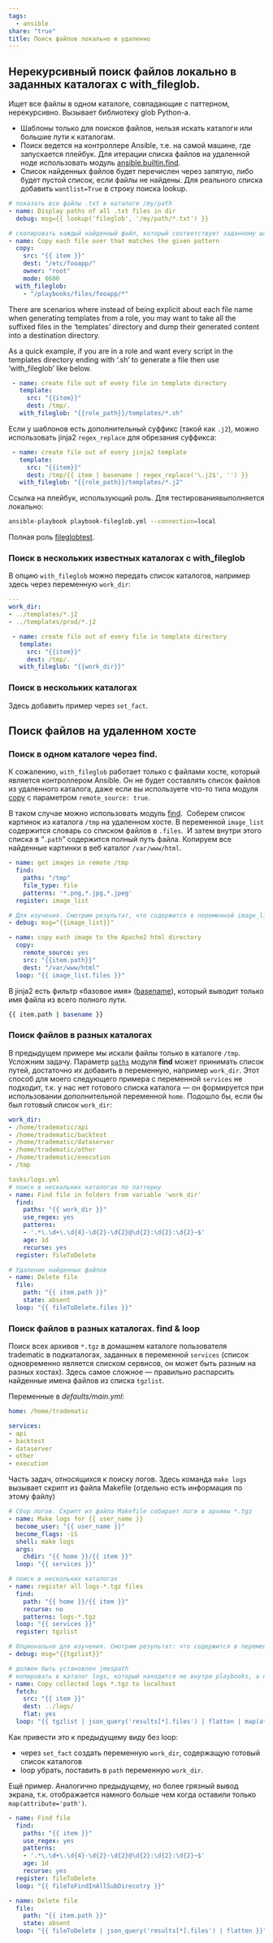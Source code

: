 ```yaml
---
tags:
  - ansible
share: "true"
title: Поиск файлов локально и удаленно
---
```

## Нерекурсивный поиск файлов локально в заданных каталогах с with_fileglob.
Ищет все файлы в одном каталоге, совпадающие с паттерном, нерекурсивно. Вызывает библиотеку glob Python-а.
- Шаблоны только для поисков файлов, нельзя искать каталоги или большие пути к каталогам.
- Поиск ведется на контроллере Ansible, т.е. на самой машине, где запускается плейбук.  Для итерации списка файлов на удаленной ноде использовать модуль [ansible.builtin.find](https://docs.ansible.com/ansible/latest/collections/ansible/builtin/find_module.html#ansible-collections-ansible-builtin-find-module).
- Список найденных файлов будет перечислен через запятую, либо будет пустой список, если файлы не найдены. Для реального списка добавить `wantlist=True` в строку поиска lookup.

```yaml
# показать все файлы .txt в каталоге /my/path
- name: Display paths of all .txt files in dir
  debug: msg={{ lookup('fileglob', '/my/path/*.txt') }}

# скопировать каждый найденный файл, который соответствует заданному шаблону поиска, в каталог /etc/fooapp/
- name: Copy each file over that matches the given pattern
  copy:
    src: "{{ item }}"
    dest: "/etc/fooapp/"
    owner: "root"
    mode: 0600
  with_fileglob:
    - "/playbooks/files/fooapp/*"
```

There are scenarios where instead of being explicit about each file name when generating templates from a role, you may want to take all the suffixed files in the ‘templates’ directory and dump their generated content into a destination directory.

As a quick example, if you are in a role and want every script in the templates directory ending with ‘.sh’ to generate a file then use ‘with_fileglob’ like below.

```yaml
 - name: create file out of every file in template directory
   template:
     src: "{{item}}"
     dest: /tmp/.
   with_fileglob: "{{role_path}}/templates/*.sh"
```

Если у шаблонов есть дополнительный суффикс (такой как `.j2`), можно использовать jinja2 `regex_replace` для обрезания суффикса:

```yaml
 - name: create file out of every jinja2 template
   template:
     src: "{{item}}"
     dest: /tmp/{{ item | basename | regex_replace('\.j2$', '') }}
   with_fileglob: "{{role_path}}/templates/*.j2"
```

Ссылка на плейбук, использующий роль. Для тестированиявыполняется локально:

```bash
ansible-playbook playbook-fileglob.yml --connection=local
```

Полная роль [fileglobtest](https://github.com/fabianlee/blogcode/tree/master/ansible/roles/fileglobtest).
### Поиск в нескольких известных каталогах с with_fileglob
В  опцию `with_fileglob` можно передать список каталогов, например здесь через переменную `work_dir`:

```yaml title="defaults/main.yml"
---
work_dir:
- ../templates/*.j2
- ../templates/prod/*.j2

 - name: create file out of every file in template directory
   template:
     src: "{{item}}"
     dest: /tmp/.
   with_fileglob: "{{work_dir}}"
```

### Поиск в нескольких каталогах
Здесь добавить пример через `set_fact`.

## Поиск файлов на удаленном хосте
### Поиск в одном каталоге через find.
К сожалению, `with_fileglob` работает только с файлами хосте, который является контроллером Ansible. Он не будет составлять список файлов из удаленного каталога, даже если вы используете что-то типа модуля [copy](https://docs.ansible.com/ansible/latest/collections/ansible/builtin/copy_module.html) с параметром `remote_source: true`.

В таком случае можно использовать модуль [find](https://docs.ansible.com/ansible/latest/collections/ansible/builtin/find_module.html).  Соберем список картинок из каталога `/tmp` на удаленном хосте. В переменной `image_list `содержится словарь со списком файлов в `.files`.  И затем внутри этого списка в “`.path`” содержится полный путь файла. Копируем все найденные картинки в веб каталог `/var/www/html`.

```yaml
- name: get images in remote /tmp
  find:
    paths: "/tmp"
    file_type: file
    patterns: '*.png,*.jpg,*.jpeg'
  register: image_list

# Для изучения. Смотрим результат, что содержится в переменной image_list.
- debug: msg="{{image_list}}"

- name: copy each image to the Apache2 html directory
  copy:
    remote_source: yes
    src: "{{item.path}}"
    dest: "/var/www/html"
  loop: "{{ image_list.files }}"
```

В jinja2 есть фильтр «базовое имя» ([basename](https://docs.ansible.com/ansible/2.3/playbooks_filters.html#id24)), который выводит только имя файла из всего полного пути.

```bash
{{ item.path | basename }}
```
### Поиск файлов в разных каталогах
В предыдущем примере мы искали файлы только в каталоге `/tmp`. Усложним задачу. Параметр [`paths`](https://docs.ansible.com/ansible/latest/modules/find_module.html#parameter-paths) модуля **find** может принимать список путей, достаточно их добавить в переменную, например `work_dir`. Этот способ для моего следующего примера с переменной `services` не подходит, т.к. у нас нет готового списка каталога — он формируется при использовании дополнительной переменной `home`. Подошло бы, если бы был готовый список `work_dir`:

```yaml
work_dir:
- /home/tradematic/api
- /home/tradematic/backtest
- /home/tradematic/dataserver
- /home/tradematic/other
- /home/tradematic/execution
- /tmp

tasks/logs.yml
# поиск в нескольких каталогах по паттерну
- name: Find file in folders from variable 'work_dir'
  find:
    paths: "{{ work_dir }}"
    use_regex: yes
    patterns:
    - '.*\.\d+\.\d{4}-\d{2}-\d{2}@\d{2}:\d{2}:\d{2}~$'
    age: 1d
    recurse: yes
  register: fileToDelete

# Удаление найденных файлов
- name: Delete file
  file:
    path: "{{ item.path }}"
    state: absent
  loop: "{{ fileToDelete.files }}"
```

### Поиск файлов в разных каталогах. find & loop
Поиск всех архивов `*.tgz` в домашнем каталоге пользователя tradematic в подкаталогах, заданных в переменной `services` (список одновременно является списком сервисов, он может быть разным на разных хостах). Здесь самое сложное — правильно распарсить найденные имена файлов из списка `tgzlist`.

Переменные в *defaults/main.yml*:

```yaml title="defaults/main.yml"
home: /home/tradematic

services:
- api
- backtest
- dataserver
- other
- execution
```

Часть задач, относящихся к поиску логов. Здесь команда `make logs` вызывает скрипт из файла Makefile (отдельно есть информация по этому файлу)

```yaml title="tasks/logs.yml"
# Сбор логов. Скрипт из файла Makefile собирает логи в архивы *.tgz
- name: Make logs for {{ user_name }}
  become_user: "{{ user_name }}"
  become_flags: -iS
  shell: make logs
  args:
    chdir: "{{ home }}/{{ item }}"
  loop: "{{ services }}"

# поиск в нескольких каталогах
- name: register all logs-*.tgz files
  find:
    path: "{{ home }}/{{ item }}"
    recurse: no
    patterns: logs-*.tgz
  loop: "{{ services }}"
  register: tgzlist

# Опционально для изучения. Смотрим результат: что содержится в переменной tzglist.
- debug: msg="{{tgzlist}}"

# должен быть установлен jmespath
# копировать в каталог logs, который находится не внутри playbooks, а на уровне playbooks
- name: Copy collected logs *.tgz to localhost
  fetch:
    src: "{{ item }}"
    dest: ../logs/
    flat: yes
  loop: "{{ tgzlist | json_query('results[*].files') | flatten | map(attribute='path') }}"
```

Как привести это к предыдущему виду без loop:
- через `set_fact` создать переменную `work_dir`, содержащую готовый список каталогов
- loop убрать, поставить в `path` переменную `work_dir`.

Ещё пример. Аналогично предыдущему, но более грязный вывод экрана, т.к. отображается намного больше чем когда оставили только `map(attribute='path')`.

```yaml
- name: Find file
  find:
    paths: "{{ item }}"
    use_regex: yes
    patterns:
    - '.*\.\d+\.\d{4}-\d{2}-\d{2}@\d{2}:\d{2}:\d{2}~$'
    age: 1d
    recurse: yes
  register: fileToDelete
  loop: "{{ fileToFindInAllSubDirecotry }}"

- name: Delete file
  file:
    path: "{{ item.path }}"
    state: absent
  loop: "{{ fileToDelete | json_query('results[*].files') | flatten }}"
```